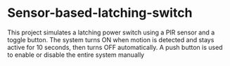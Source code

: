 # Sensor-based-latching-switch
This project simulates a latching power switch using a PIR sensor and a toggle button. The system turns ON when motion is detected and stays active for 10 seconds, then turns OFF automatically. A push button is used to enable or disable the entire system manually
